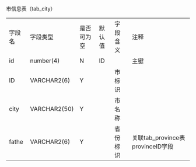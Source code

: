<table align = "left">
    <tr>市信息表（tab_city）</tr>
    <tr>
      <td>字段名</td><td>字段类型</td><td>是否可为空</td><td>默认值</td><td>字段含义</td><td>注释</td>
    </tr>
    <tr>
        <td>id</td><td>number(4)</td><td>N</td><td>ID</td><td></td><td>主键</td>
    </tr>
    <tr>
        <td>ID</td><td>VARCHAR2(6)</td><td>Y</td><td></td><td>市标识</td><td></td>
    </tr>
    <tr>
        <td>city</td><td>VARCHAR2(50)</td><td>Y</td><td></td><td>市名称</td><td></td>
    </tr>
    <tr>
        <td>fathe</td><td>VARCHAR2(6)</td><td>Y</td><td></td><td>省份标识</td><td>关联tab_province表provinceID字段</td>
    </tr>
</table>
